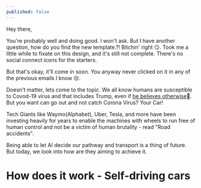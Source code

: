 ```yaml
---
published: false
---
```

Hey there,  

You're probably well and doing good. I won't ask. But I have another question, how do you find the new template.?! Bitchin' right 😏.
Took me a little while to fixate on this design, and it's still not complete. There's no social connect icons for the starters.

But that's okay, it'll come in soon. You anyway never clicked on it in any of the previous emails I know 😒.

Doesn't matter, lets come to the topic. We all know humans are susceptible to Covod-19 virus and that includes Trump, even if [he believes otherwise](https://twitter.com/realDonaldTrump/status/1315316071243476997)🤦.  But you want can go out and not catch Corona Virus? Your Car!  

Tech Giants like Waymo(Alphabet), Uber, Tesla, and more have been investing heavily for years to enable the machines with wheels to run free of human control and not be a victim of human brutality - read "Road accidents".  

Being able to let AI decide our pathway and transport is a thing of future. But today, we look into how are they aiming to achieve it.

# How does it work - Self-driving cars

